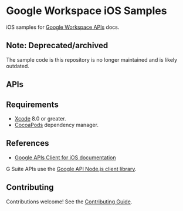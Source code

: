 # Google Workspace iOS Samples

iOS samples for [Google Workspace APIs](https://developers.google.com/gsuite/) docs.

## Note: Deprecated/archived

The sample code is this repository is no longer maintained and is likely outdated.

## APIs

## Requirements

- [Xcode](https://developer.apple.com/xcode/) 8.0 or greater.
- [CocoaPods](https://cocoapods.org/) dependency manager.

## References

- [Google APIs Client for iOS documentation](https://github.com/google/google-api-objectivec-client-for-rest/wiki)

G Suite APIs use the [Google API Node.js client library](https://github.com/google/google-api-nodejs-client).

## Contributing

Contributions welcome! See the [Contributing Guide](CONTRIBUTING.md).
